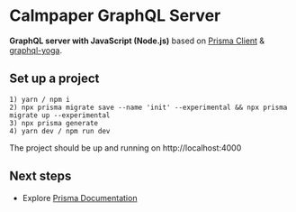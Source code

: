 # Calmpaper GraphQL Server

**GraphQL server with JavaScript (Node.js)** based on [Prisma Client](https://github.com/prisma/prisma2/blob/master/docs/prisma-client-js/api.md) & [graphql-yoga](https://github.com/prisma/graphql-yoga).

## Set up a project


```
1) yarn / npm i
2) npx prisma migrate save --name 'init' --experimental && npx prisma migrate up --experimental
3) npx prisma generate
4) yarn dev / npm run dev
```

The project should be up and running on http://localhost:4000


## Next steps

- Explore [Prisma Documentation](https://www.prisma.io/docs/)
